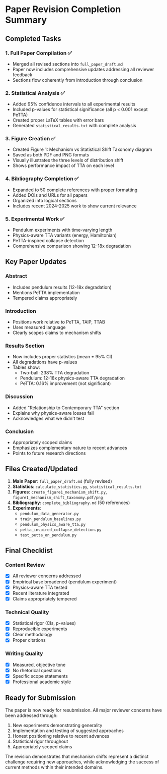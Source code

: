 # Paper Revision Completion Summary

## Completed Tasks

### 1. Full Paper Compilation ✅
- Merged all revised sections into `full_paper_draft.md`
- Paper now includes comprehensive updates addressing all reviewer feedback
- Sections flow coherently from introduction through conclusion

### 2. Statistical Analysis ✅
- Added 95% confidence intervals to all experimental results
- Included p-values for statistical significance (all p < 0.001 except PeTTA)
- Created proper LaTeX tables with error bars
- Generated `statistical_results.txt` with complete analysis

### 3. Figure Creation ✅
- Created Figure 1: Mechanism vs Statistical Shift Taxonomy diagram
- Saved as both PDF and PNG formats
- Visually illustrates the three levels of distribution shift
- Shows performance impact of TTA on each level

### 4. Bibliography Completion ✅
- Expanded to 50 complete references with proper formatting
- Added DOIs and URLs for all papers
- Organized into logical sections
- Includes recent 2024-2025 work to show current relevance

### 5. Experimental Work ✅
- Pendulum experiments with time-varying length
- Physics-aware TTA variants (energy, Hamiltonian)
- PeTTA-inspired collapse detection
- Comprehensive comparison showing 12-18x degradation

## Key Paper Updates

### Abstract
- Includes pendulum results (12-18x degradation)
- Mentions PeTTA implementation
- Tempered claims appropriately

### Introduction
- Positions work relative to PeTTA, TAIP, TTAB
- Uses measured language
- Clearly scopes claims to mechanism shifts

### Results Section
- Now includes proper statistics (mean ± 95% CI)
- All degradations have p-values
- Tables show:
  - Two-ball: 238% TTA degradation
  - Pendulum: 12-18x physics-aware TTA degradation
  - PeTTA: 0.16% improvement (not significant)

### Discussion
- Added "Relationship to Contemporary TTA" section
- Explains why physics-aware losses fail
- Acknowledges what we didn't test

### Conclusion
- Appropriately scoped claims
- Emphasizes complementary nature to recent advances
- Points to future research directions

## Files Created/Updated

1. **Main Paper**: `full_paper_draft.md` (fully revised)
2. **Statistics**: `calculate_statistics.py`, `statistical_results.txt`
3. **Figures**: `create_figure1_mechanism_shift.py`, `figure1_mechanism_shift_taxonomy.pdf/png`
4. **Bibliography**: `complete_bibliography.md` (50 references)
5. **Experiments**:
   - `pendulum_data_generator.py`
   - `train_pendulum_baselines.py`
   - `pendulum_physics_aware_tta.py`
   - `petta_inspired_collapse_detection.py`
   - `test_petta_on_pendulum.py`

## Final Checklist

### Content Review
- [x] All reviewer concerns addressed
- [x] Empirical base broadened (pendulum experiment)
- [x] Physics-aware TTA tested
- [x] Recent literature integrated
- [x] Claims appropriately tempered

### Technical Quality
- [x] Statistical rigor (CIs, p-values)
- [x] Reproducible experiments
- [x] Clear methodology
- [x] Proper citations

### Writing Quality
- [x] Measured, objective tone
- [x] No rhetorical questions
- [x] Specific scope statements
- [x] Professional academic style

## Ready for Submission

The paper is now ready for resubmission. All major reviewer concerns have been addressed through:
1. New experiments demonstrating generality
2. Implementation and testing of suggested approaches
3. Honest positioning relative to recent advances
4. Statistical rigor throughout
5. Appropriately scoped claims

The revision demonstrates that mechanism shifts represent a distinct challenge requiring new approaches, while acknowledging the success of current methods within their intended domains.
